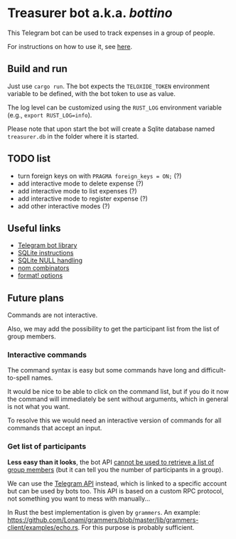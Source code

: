# Treasurer bot a.k.a. *bottino*

This Telegram bot can be used to track expenses in a group of people.

For instructions on how to use it, see [here](INSTRUCTIONS.md).

## Build and run

Just use `cargo run`. The bot expects the `TELOXIDE_TOKEN` environment variable to be defined, with
the bot token to use as value.

The log level can be customized using the `RUST_LOG` environment variable (e.g., `export
RUST_LOG=info`).

Please note that upon start the bot will create a Sqlite database named `treasurer.db` in the folder
where it is started.

## TODO list

- turn foreign keys on with `PRAGMA foreign_keys = ON;` (?)
- add interactive mode to delete expense (?)
- add interactive mode to list expenses (?)
- add interactive mode to register expense (?)
- add other interactive modes (?)

## Useful links

- [Telegram bot library](https://crates.io/crates/teloxide)
- [SQLite instructions](https://rust-lang-nursery.github.io/rust-cookbook/database/sqlite.html)
- [SQLite NULL handling](https://www.sqlite.org/nulls.html)
- [nom combinators](https://github.com/Geal/nom/blob/main/doc/choosing_a_combinator.md)
- [format! options](https://doc.rust-lang.org/std/fmt/)

## Future plans

Commands are not interactive.

Also, we may add the possibility to get the participant list from the list of group members.

### Interactive commands

The command syntax is easy but some commands have long and difficult-to-spell names.

It would be nice to be able to click on the command list, but if you do it now the command will
immediately be sent without arguments, which in general is not what you want.

To resolve this we would need an interactive version of commands for all commands that accept an
input.

### Get list of participants

**Less easy than it looks**, the bot API [cannot be used to retrieve a list of group
members](https://stackoverflow.com/questions/33844290/how-to-get-telegram-channel-users-list-with-telegram-bot-api)
(but it can tell you the number of participants in a group).

We can use the [Telegram API](https://core.telegram.org/#telegram-api) instead, which is linked to a
specific account but can be used by bots too. This API is based on a custom RPC protocol, not
something you want to mess with manually...

In Rust the best implementation is given by `grammers`. An example:
https://github.com/Lonami/grammers/blob/master/lib/grammers-client/examples/echo.rs. For this
purpose is probably sufficient.
